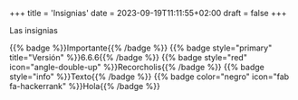 +++
title = 'Insignias'
date = 2023-09-19T11:11:55+02:00
draft = false
+++

Las insignias

{{% badge %}}Importante{{% /badge %}}
{{% badge style="primary" title="Versión" %}}6.6.6{{% /badge %}}
{{% badge style="red" icon="angle-double-up" %}}Recorcholis{{% /badge %}}
{{% badge style="info" %}}Texto{{% /badge %}}
{{% badge color="negro" icon="fab fa-hackerrank" %}}Hola{{% /badge %}}